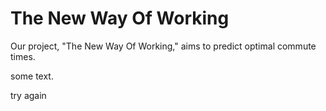 # The New Way Of Working

Our project, "The New Way Of Working," aims to predict optimal commute times.

some text.
 
try again